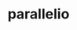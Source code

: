 ---
title: "parallelio"
layout: cache
categories: [package, develop]
meta: {"versions": ["2.5.10", "2.6.0"], "compilers": ["gcc@=7.3.1"], "oss": ["amzn2"], "platforms": ["linux"], "targets": ["aarch64", "neoverse_n1", "x86_64_v3"], "stacks": ["aws-isc", "aws-isc-aarch64", "root"], "num_specs": 54, "num_specs_by_stack": {"root": 54, "aws-isc-aarch64": 8, "aws-isc": 4}}
spec_details: [{"hash": "b3qgrroeirv3uxsdqytcopjtxyvc7g5x", "compiler": "gcc@=7.3.1", "versions": ["2.5.10"], "os": "amzn2", "platform": "linux", "target": "aarch64", "variants": ["build_system=cmake", "build_type=RelWithDebInfo", "+fortran", "generator=make", "~ipo", "~logging", "+mpi", "+pnetcdf", "+shared", "~timing"], "stacks": ["root"], "size": "-", "tarball": "https://binaries.spack.io/develop/build_cache/linux-amzn2-aarch64/gcc-7.3.1/parallelio-2.5.10/linux-amzn2-aarch64-gcc-7.3.1-parallelio-2.5.10-b3qgrroeirv3uxsdqytcopjtxyvc7g5x.spack"}, {"hash": "d7ojeimvnwadkwlr6zeekoy47wbeq3h2", "compiler": "gcc@=7.3.1", "versions": ["2.6.0"], "os": "amzn2", "platform": "linux", "target": "aarch64", "variants": ["build_system=cmake", "build_type=Release", "+fortran", "generator=make", "~ipo", "~logging", "+mpi", "~ncint", "+pnetcdf", "+shared", "~timing"], "stacks": ["root"], "size": "-", "tarball": "https://binaries.spack.io/develop/build_cache/linux-amzn2-aarch64/gcc-7.3.1/parallelio-2.6.0/linux-amzn2-aarch64-gcc-7.3.1-parallelio-2.6.0-d7ojeimvnwadkwlr6zeekoy47wbeq3h2.spack"}, {"hash": "2ytanyf252hl2xzxav5omygpcz7mmo3i", "compiler": "gcc@=7.3.1", "versions": ["2.6.0"], "os": "amzn2", "platform": "linux", "target": "aarch64", "variants": ["build_system=cmake", "build_type=Release", "+fortran", "generator=make", "~ipo", "~logging", "+mpi", "~ncint", "+pnetcdf", "+shared", "~timing"], "stacks": ["root"], "size": "-", "tarball": "https://binaries.spack.io/develop/build_cache/linux-amzn2-aarch64/gcc-7.3.1/parallelio-2.6.0/linux-amzn2-aarch64-gcc-7.3.1-parallelio-2.6.0-2ytanyf252hl2xzxav5omygpcz7mmo3i.spack"}, {"hash": "dly73yqahcirkyffvjgs47cxhmjxb3mh", "compiler": "gcc@=7.3.1", "versions": ["2.6.0"], "os": "amzn2", "platform": "linux", "target": "aarch64", "variants": ["build_system=cmake", "build_type=Release", "+fortran", "generator=make", "~ipo", "~logging", "+mpi", "~ncint", "+pnetcdf", "+shared", "~timing"], "stacks": ["aws-isc-aarch64", "root"], "size": "-", "tarball": "https://binaries.spack.io/develop/build_cache/linux-amzn2-aarch64/gcc-7.3.1/parallelio-2.6.0/linux-amzn2-aarch64-gcc-7.3.1-parallelio-2.6.0-dly73yqahcirkyffvjgs47cxhmjxb3mh.spack"}, {"hash": "6r5mnsfhnnktgchu3mstimj2ehlucukj", "compiler": "gcc@=7.3.1", "versions": ["2.6.0"], "os": "amzn2", "platform": "linux", "target": "aarch64", "variants": ["build_system=cmake", "build_type=Release", "+fortran", "generator=make", "~ipo", "~logging", "+mpi", "~ncint", "+pnetcdf", "+shared", "~timing"], "stacks": ["root"], "size": "-", "tarball": "https://binaries.spack.io/develop/build_cache/linux-amzn2-aarch64/gcc-7.3.1/parallelio-2.6.0/linux-amzn2-aarch64-gcc-7.3.1-parallelio-2.6.0-6r5mnsfhnnktgchu3mstimj2ehlucukj.spack"}, {"hash": "mcqligg6uadabtir2ghgvesnaa3n3nie", "compiler": "gcc@=7.3.1", "versions": ["2.6.0"], "os": "amzn2", "platform": "linux", "target": "aarch64", "variants": ["build_system=cmake", "build_type=Release", "+fortran", "generator=make", "~ipo", "~logging", "+mpi", "~ncint", "+pnetcdf", "+shared", "~timing"], "stacks": ["root"], "size": "-", "tarball": "https://binaries.spack.io/develop/build_cache/linux-amzn2-aarch64/gcc-7.3.1/parallelio-2.6.0/linux-amzn2-aarch64-gcc-7.3.1-parallelio-2.6.0-mcqligg6uadabtir2ghgvesnaa3n3nie.spack"}, {"hash": "vmqhlessqqxuskcf2jbv3uvway7jgoxy", "compiler": "gcc@=7.3.1", "versions": ["2.6.0"], "os": "amzn2", "platform": "linux", "target": "aarch64", "variants": ["build_system=cmake", "build_type=Release", "+fortran", "generator=make", "~ipo", "~logging", "+mpi", "~ncint", "+pnetcdf", "+shared", "~timing"], "stacks": ["aws-isc-aarch64", "root"], "size": "-", "tarball": "https://binaries.spack.io/develop/build_cache/linux-amzn2-aarch64/gcc-7.3.1/parallelio-2.6.0/linux-amzn2-aarch64-gcc-7.3.1-parallelio-2.6.0-vmqhlessqqxuskcf2jbv3uvway7jgoxy.spack"}, {"hash": "jjbk6fl2hhn4ktthk2wvswtc5n5sotap", "compiler": "gcc@=7.3.1", "versions": ["2.6.0"], "os": "amzn2", "platform": "linux", "target": "aarch64", "variants": ["build_system=cmake", "build_type=Release", "+fortran", "generator=make", "~ipo", "~logging", "+mpi", "~ncint", "+pnetcdf", "+shared", "~timing"], "stacks": ["root"], "size": "-", "tarball": "https://binaries.spack.io/develop/build_cache/linux-amzn2-aarch64/gcc-7.3.1/parallelio-2.6.0/linux-amzn2-aarch64-gcc-7.3.1-parallelio-2.6.0-jjbk6fl2hhn4ktthk2wvswtc5n5sotap.spack"}, {"hash": "ayxyjtfydzkjleciuyfrepvq26ujuufz", "compiler": "gcc@=7.3.1", "versions": ["2.6.0"], "os": "amzn2", "platform": "linux", "target": "aarch64", "variants": ["build_system=cmake", "build_type=Release", "+fortran", "generator=make", "~ipo", "~logging", "+mpi", "~ncint", "+pnetcdf", "+shared", "~timing"], "stacks": ["root"], "size": "-", "tarball": "https://binaries.spack.io/develop/build_cache/linux-amzn2-aarch64/gcc-7.3.1/parallelio-2.6.0/linux-amzn2-aarch64-gcc-7.3.1-parallelio-2.6.0-ayxyjtfydzkjleciuyfrepvq26ujuufz.spack"}, {"hash": "kwpamllvqn3wd3sncwy6v4ayh2hrknri", "compiler": "gcc@=7.3.1", "versions": ["2.6.0"], "os": "amzn2", "platform": "linux", "target": "aarch64", "variants": ["build_system=cmake", "build_type=Release", "+fortran", "generator=make", "~ipo", "~logging", "+mpi", "~ncint", "+pnetcdf", "+shared", "~timing"], "stacks": ["root"], "size": "-", "tarball": "https://binaries.spack.io/develop/build_cache/linux-amzn2-aarch64/gcc-7.3.1/parallelio-2.6.0/linux-amzn2-aarch64-gcc-7.3.1-parallelio-2.6.0-kwpamllvqn3wd3sncwy6v4ayh2hrknri.spack"}, {"hash": "q6loaw5pnmjgbzgnnc2d7uhomnts3mou", "compiler": "gcc@=7.3.1", "versions": ["2.6.0"], "os": "amzn2", "platform": "linux", "target": "aarch64", "variants": ["build_system=cmake", "build_type=Release", "+fortran", "generator=make", "~ipo", "~logging", "+mpi", "~ncint", "+pnetcdf", "+shared", "~timing"], "stacks": ["root"], "size": "-", "tarball": "https://binaries.spack.io/develop/build_cache/linux-amzn2-aarch64/gcc-7.3.1/parallelio-2.6.0/linux-amzn2-aarch64-gcc-7.3.1-parallelio-2.6.0-q6loaw5pnmjgbzgnnc2d7uhomnts3mou.spack"}, {"hash": "dddqackkisjosxr37nerwnr4k2c7s5o5", "compiler": "gcc@=7.3.1", "versions": ["2.6.0"], "os": "amzn2", "platform": "linux", "target": "aarch64", "variants": ["build_system=cmake", "build_type=Release", "+fortran", "generator=make", "~ipo", "~logging", "+mpi", "~ncint", "+pnetcdf", "+shared", "~timing"], "stacks": ["aws-isc-aarch64", "root"], "size": "-", "tarball": "https://binaries.spack.io/develop/build_cache/linux-amzn2-aarch64/gcc-7.3.1/parallelio-2.6.0/linux-amzn2-aarch64-gcc-7.3.1-parallelio-2.6.0-dddqackkisjosxr37nerwnr4k2c7s5o5.spack"}, {"hash": "2oxilhpxvt2kmgl2bczpc7s55yrxnddy", "compiler": "gcc@=7.3.1", "versions": ["2.5.10"], "os": "amzn2", "platform": "linux", "target": "aarch64", "variants": ["build_system=cmake", "build_type=Release", "+fortran", "generator=make", "~ipo", "~logging", "+mpi", "+pnetcdf", "+shared", "~timing"], "stacks": ["root"], "size": "-", "tarball": "https://binaries.spack.io/develop/build_cache/linux-amzn2-aarch64/gcc-7.3.1/parallelio-2.5.10/linux-amzn2-aarch64-gcc-7.3.1-parallelio-2.5.10-2oxilhpxvt2kmgl2bczpc7s55yrxnddy.spack"}, {"hash": "p4zczdj4ve6gap3itev6eupt5ygihwgg", "compiler": "gcc@=7.3.1", "versions": ["2.5.10"], "os": "amzn2", "platform": "linux", "target": "aarch64", "variants": ["build_system=cmake", "build_type=RelWithDebInfo", "+fortran", "generator=make", "~ipo", "~logging", "+mpi", "+pnetcdf", "+shared", "~timing"], "stacks": ["root"], "size": "-", "tarball": "https://binaries.spack.io/develop/build_cache/linux-amzn2-aarch64/gcc-7.3.1/parallelio-2.5.10/linux-amzn2-aarch64-gcc-7.3.1-parallelio-2.5.10-p4zczdj4ve6gap3itev6eupt5ygihwgg.spack"}, {"hash": "5qzyntkv7icscpezhynmlok2guk4ek4j", "compiler": "gcc@=7.3.1", "versions": ["2.6.0"], "os": "amzn2", "platform": "linux", "target": "aarch64", "variants": ["build_system=cmake", "build_type=Release", "+fortran", "generator=make", "~ipo", "~logging", "+mpi", "~ncint", "+pnetcdf", "+shared", "~timing"], "stacks": ["aws-isc-aarch64", "root"], "size": "-", "tarball": "https://binaries.spack.io/develop/build_cache/linux-amzn2-aarch64/gcc-7.3.1/parallelio-2.6.0/linux-amzn2-aarch64-gcc-7.3.1-parallelio-2.6.0-5qzyntkv7icscpezhynmlok2guk4ek4j.spack"}, {"hash": "5lsmrlsb2lgn626hkt6q5mxk56bezvys", "compiler": "gcc@=7.3.1", "versions": ["2.5.10"], "os": "amzn2", "platform": "linux", "target": "aarch64", "variants": ["build_system=cmake", "build_type=Release", "+fortran", "generator=make", "~ipo", "~logging", "+mpi", "+pnetcdf", "+shared", "~timing"], "stacks": ["root"], "size": "-", "tarball": "https://binaries.spack.io/develop/build_cache/linux-amzn2-aarch64/gcc-7.3.1/parallelio-2.5.10/linux-amzn2-aarch64-gcc-7.3.1-parallelio-2.5.10-5lsmrlsb2lgn626hkt6q5mxk56bezvys.spack"}, {"hash": "nakbnvfo5yo2wkyuttib2tf3r6kzmdf2", "compiler": "gcc@=7.3.1", "versions": ["2.5.10"], "os": "amzn2", "platform": "linux", "target": "aarch64", "variants": ["build_system=cmake", "build_type=RelWithDebInfo", "+fortran", "generator=make", "~ipo", "~logging", "+mpi", "+pnetcdf", "+shared", "~timing"], "stacks": ["root"], "size": "-", "tarball": "https://binaries.spack.io/develop/build_cache/linux-amzn2-aarch64/gcc-7.3.1/parallelio-2.5.10/linux-amzn2-aarch64-gcc-7.3.1-parallelio-2.5.10-nakbnvfo5yo2wkyuttib2tf3r6kzmdf2.spack"}, {"hash": "q3myj5abkxe6q3e5agyt65kqy5ff7qd6", "compiler": "gcc@=7.3.1", "versions": ["2.6.0"], "os": "amzn2", "platform": "linux", "target": "aarch64", "variants": ["build_system=cmake", "build_type=Release", "+fortran", "generator=make", "~ipo", "~logging", "+mpi", "~ncint", "+pnetcdf", "+shared", "~timing"], "stacks": ["root"], "size": "-", "tarball": "https://binaries.spack.io/develop/build_cache/linux-amzn2-aarch64/gcc-7.3.1/parallelio-2.6.0/linux-amzn2-aarch64-gcc-7.3.1-parallelio-2.6.0-q3myj5abkxe6q3e5agyt65kqy5ff7qd6.spack"}, {"hash": "g7cqwde22wtidh2hy2rdfpxph2cr5yff", "compiler": "gcc@=7.3.1", "versions": ["2.6.0"], "os": "amzn2", "platform": "linux", "target": "neoverse_n1", "variants": ["build_system=cmake", "build_type=Release", "+fortran", "generator=make", "~ipo", "~logging", "+mpi", "~ncint", "+pnetcdf", "+shared", "~timing"], "stacks": ["root"], "size": "-", "tarball": "https://binaries.spack.io/develop/build_cache/linux-amzn2-neoverse_n1/gcc-7.3.1/parallelio-2.6.0/linux-amzn2-neoverse_n1-gcc-7.3.1-parallelio-2.6.0-g7cqwde22wtidh2hy2rdfpxph2cr5yff.spack"}, {"hash": "ll4smm5uuiqgujtfcuvgimulvcrludyo", "compiler": "gcc@=7.3.1", "versions": ["2.5.10"], "os": "amzn2", "platform": "linux", "target": "neoverse_n1", "variants": ["build_system=cmake", "build_type=RelWithDebInfo", "+fortran", "generator=make", "~ipo", "~logging", "+mpi", "+pnetcdf", "+shared", "~timing"], "stacks": ["root"], "size": "-", "tarball": "https://binaries.spack.io/develop/build_cache/linux-amzn2-neoverse_n1/gcc-7.3.1/parallelio-2.5.10/linux-amzn2-neoverse_n1-gcc-7.3.1-parallelio-2.5.10-ll4smm5uuiqgujtfcuvgimulvcrludyo.spack"}, {"hash": "25lv53cwwxy5hm773goz6vrgo33rivik", "compiler": "gcc@=7.3.1", "versions": ["2.6.0"], "os": "amzn2", "platform": "linux", "target": "neoverse_n1", "variants": ["build_system=cmake", "build_type=Release", "+fortran", "generator=make", "~ipo", "~logging", "+mpi", "~ncint", "+pnetcdf", "+shared", "~timing"], "stacks": ["aws-isc-aarch64", "root"], "size": "-", "tarball": "https://binaries.spack.io/develop/build_cache/linux-amzn2-neoverse_n1/gcc-7.3.1/parallelio-2.6.0/linux-amzn2-neoverse_n1-gcc-7.3.1-parallelio-2.6.0-25lv53cwwxy5hm773goz6vrgo33rivik.spack"}, {"hash": "3yfitu3nhi7taaux576q3cj3ghp5gdqp", "compiler": "gcc@=7.3.1", "versions": ["2.5.10"], "os": "amzn2", "platform": "linux", "target": "neoverse_n1", "variants": ["build_system=cmake", "build_type=Release", "+fortran", "generator=make", "~ipo", "~logging", "+mpi", "+pnetcdf", "+shared", "~timing"], "stacks": ["root"], "size": "-", "tarball": "https://binaries.spack.io/develop/build_cache/linux-amzn2-neoverse_n1/gcc-7.3.1/parallelio-2.5.10/linux-amzn2-neoverse_n1-gcc-7.3.1-parallelio-2.5.10-3yfitu3nhi7taaux576q3cj3ghp5gdqp.spack"}, {"hash": "eavj3f6wbeexkfzw7h6vzipzukxuvdzl", "compiler": "gcc@=7.3.1", "versions": ["2.6.0"], "os": "amzn2", "platform": "linux", "target": "neoverse_n1", "variants": ["build_system=cmake", "build_type=Release", "+fortran", "generator=make", "~ipo", "~logging", "+mpi", "~ncint", "+pnetcdf", "+shared", "~timing"], "stacks": ["aws-isc-aarch64", "root"], "size": "-", "tarball": "https://binaries.spack.io/develop/build_cache/linux-amzn2-neoverse_n1/gcc-7.3.1/parallelio-2.6.0/linux-amzn2-neoverse_n1-gcc-7.3.1-parallelio-2.6.0-eavj3f6wbeexkfzw7h6vzipzukxuvdzl.spack"}, {"hash": "uauspldstknldfqr5yyejdbvys6nuwxd", "compiler": "gcc@=7.3.1", "versions": ["2.6.0"], "os": "amzn2", "platform": "linux", "target": "neoverse_n1", "variants": ["build_system=cmake", "build_type=Release", "+fortran", "generator=make", "~ipo", "~logging", "+mpi", "~ncint", "+pnetcdf", "+shared", "~timing"], "stacks": ["aws-isc-aarch64", "root"], "size": "-", "tarball": "https://binaries.spack.io/develop/build_cache/linux-amzn2-neoverse_n1/gcc-7.3.1/parallelio-2.6.0/linux-amzn2-neoverse_n1-gcc-7.3.1-parallelio-2.6.0-uauspldstknldfqr5yyejdbvys6nuwxd.spack"}, {"hash": "hrw7h4l6mxnd6yskdfpjywa47nz4nn7l", "compiler": "gcc@=7.3.1", "versions": ["2.6.0"], "os": "amzn2", "platform": "linux", "target": "neoverse_n1", "variants": ["build_system=cmake", "build_type=Release", "+fortran", "generator=make", "~ipo", "~logging", "+mpi", "~ncint", "+pnetcdf", "+shared", "~timing"], "stacks": ["root"], "size": "-", "tarball": "https://binaries.spack.io/develop/build_cache/linux-amzn2-neoverse_n1/gcc-7.3.1/parallelio-2.6.0/linux-amzn2-neoverse_n1-gcc-7.3.1-parallelio-2.6.0-hrw7h4l6mxnd6yskdfpjywa47nz4nn7l.spack"}, {"hash": "ug4pp3umcobpm3ozivhhhcdyy3bkyvbk", "compiler": "gcc@=7.3.1", "versions": ["2.5.10"], "os": "amzn2", "platform": "linux", "target": "neoverse_n1", "variants": ["build_system=cmake", "build_type=RelWithDebInfo", "+fortran", "generator=make", "~ipo", "~logging", "+mpi", "+pnetcdf", "+shared", "~timing"], "stacks": ["root"], "size": "-", "tarball": "https://binaries.spack.io/develop/build_cache/linux-amzn2-neoverse_n1/gcc-7.3.1/parallelio-2.5.10/linux-amzn2-neoverse_n1-gcc-7.3.1-parallelio-2.5.10-ug4pp3umcobpm3ozivhhhcdyy3bkyvbk.spack"}, {"hash": "qdxxtcc6orrg4hbzwkl5kyovmwngsm6h", "compiler": "gcc@=7.3.1", "versions": ["2.6.0"], "os": "amzn2", "platform": "linux", "target": "neoverse_n1", "variants": ["build_system=cmake", "build_type=Release", "+fortran", "generator=make", "~ipo", "~logging", "+mpi", "~ncint", "+pnetcdf", "+shared", "~timing"], "stacks": ["root"], "size": "-", "tarball": "https://binaries.spack.io/develop/build_cache/linux-amzn2-neoverse_n1/gcc-7.3.1/parallelio-2.6.0/linux-amzn2-neoverse_n1-gcc-7.3.1-parallelio-2.6.0-qdxxtcc6orrg4hbzwkl5kyovmwngsm6h.spack"}, {"hash": "aqber737zyvnkkaouqypitnk7oyaeisy", "compiler": "gcc@=7.3.1", "versions": ["2.6.0"], "os": "amzn2", "platform": "linux", "target": "neoverse_n1", "variants": ["build_system=cmake", "build_type=Release", "+fortran", "generator=make", "~ipo", "~logging", "+mpi", "~ncint", "+pnetcdf", "+shared", "~timing"], "stacks": ["root"], "size": "-", "tarball": "https://binaries.spack.io/develop/build_cache/linux-amzn2-neoverse_n1/gcc-7.3.1/parallelio-2.6.0/linux-amzn2-neoverse_n1-gcc-7.3.1-parallelio-2.6.0-aqber737zyvnkkaouqypitnk7oyaeisy.spack"}, {"hash": "cb4s6smdlwkdrppcja6gag5reteohfa3", "compiler": "gcc@=7.3.1", "versions": ["2.6.0"], "os": "amzn2", "platform": "linux", "target": "neoverse_n1", "variants": ["build_system=cmake", "build_type=Release", "+fortran", "generator=make", "~ipo", "~logging", "+mpi", "~ncint", "+pnetcdf", "+shared", "~timing"], "stacks": ["root"], "size": "-", "tarball": "https://binaries.spack.io/develop/build_cache/linux-amzn2-neoverse_n1/gcc-7.3.1/parallelio-2.6.0/linux-amzn2-neoverse_n1-gcc-7.3.1-parallelio-2.6.0-cb4s6smdlwkdrppcja6gag5reteohfa3.spack"}, {"hash": "xrmwkplmn4ncnvoo4puu3fdg7sortdff", "compiler": "gcc@=7.3.1", "versions": ["2.6.0"], "os": "amzn2", "platform": "linux", "target": "neoverse_n1", "variants": ["build_system=cmake", "build_type=Release", "+fortran", "generator=make", "~ipo", "~logging", "+mpi", "~ncint", "+pnetcdf", "+shared", "~timing"], "stacks": ["root"], "size": "-", "tarball": "https://binaries.spack.io/develop/build_cache/linux-amzn2-neoverse_n1/gcc-7.3.1/parallelio-2.6.0/linux-amzn2-neoverse_n1-gcc-7.3.1-parallelio-2.6.0-xrmwkplmn4ncnvoo4puu3fdg7sortdff.spack"}, {"hash": "trxsa3gtof3nuc65xzujxw575xwfihfv", "compiler": "gcc@=7.3.1", "versions": ["2.6.0"], "os": "amzn2", "platform": "linux", "target": "neoverse_n1", "variants": ["build_system=cmake", "build_type=Release", "+fortran", "generator=make", "~ipo", "~logging", "+mpi", "~ncint", "+pnetcdf", "+shared", "~timing"], "stacks": ["root"], "size": "-", "tarball": "https://binaries.spack.io/develop/build_cache/linux-amzn2-neoverse_n1/gcc-7.3.1/parallelio-2.6.0/linux-amzn2-neoverse_n1-gcc-7.3.1-parallelio-2.6.0-trxsa3gtof3nuc65xzujxw575xwfihfv.spack"}, {"hash": "rdgj4y2jp6hzgqgam3e7mjhfy2pxnfxn", "compiler": "gcc@=7.3.1", "versions": ["2.5.10"], "os": "amzn2", "platform": "linux", "target": "neoverse_n1", "variants": ["build_system=cmake", "build_type=Release", "+fortran", "generator=make", "~ipo", "~logging", "+mpi", "+pnetcdf", "+shared", "~timing"], "stacks": ["root"], "size": "-", "tarball": "https://binaries.spack.io/develop/build_cache/linux-amzn2-neoverse_n1/gcc-7.3.1/parallelio-2.5.10/linux-amzn2-neoverse_n1-gcc-7.3.1-parallelio-2.5.10-rdgj4y2jp6hzgqgam3e7mjhfy2pxnfxn.spack"}, {"hash": "i7ucbdtn4ewprcqxqeouxn3kzha5k5e3", "compiler": "gcc@=7.3.1", "versions": ["2.6.0"], "os": "amzn2", "platform": "linux", "target": "neoverse_n1", "variants": ["build_system=cmake", "build_type=Release", "+fortran", "generator=make", "~ipo", "~logging", "+mpi", "~ncint", "+pnetcdf", "+shared", "~timing"], "stacks": ["aws-isc-aarch64", "root"], "size": "-", "tarball": "https://binaries.spack.io/develop/build_cache/linux-amzn2-neoverse_n1/gcc-7.3.1/parallelio-2.6.0/linux-amzn2-neoverse_n1-gcc-7.3.1-parallelio-2.6.0-i7ucbdtn4ewprcqxqeouxn3kzha5k5e3.spack"}, {"hash": "x4ygbn7jeh7cxx2v2ogovb5b73rhexwu", "compiler": "gcc@=7.3.1", "versions": ["2.6.0"], "os": "amzn2", "platform": "linux", "target": "neoverse_n1", "variants": ["build_system=cmake", "build_type=Release", "+fortran", "generator=make", "~ipo", "~logging", "+mpi", "~ncint", "+pnetcdf", "+shared", "~timing"], "stacks": ["root"], "size": "-", "tarball": "https://binaries.spack.io/develop/build_cache/linux-amzn2-neoverse_n1/gcc-7.3.1/parallelio-2.6.0/linux-amzn2-neoverse_n1-gcc-7.3.1-parallelio-2.6.0-x4ygbn7jeh7cxx2v2ogovb5b73rhexwu.spack"}, {"hash": "6emqapwdbsyhmumpfrzocrmiuxeel4kt", "compiler": "gcc@=7.3.1", "versions": ["2.6.0"], "os": "amzn2", "platform": "linux", "target": "neoverse_n1", "variants": ["build_system=cmake", "build_type=Release", "+fortran", "generator=make", "~ipo", "~logging", "+mpi", "~ncint", "+pnetcdf", "+shared", "~timing"], "stacks": ["root"], "size": "-", "tarball": "https://binaries.spack.io/develop/build_cache/linux-amzn2-neoverse_n1/gcc-7.3.1/parallelio-2.6.0/linux-amzn2-neoverse_n1-gcc-7.3.1-parallelio-2.6.0-6emqapwdbsyhmumpfrzocrmiuxeel4kt.spack"}, {"hash": "rarxwuq2z5ezda35u6ue5h3mytrivpx6", "compiler": "gcc@=7.3.1", "versions": ["2.5.10"], "os": "amzn2", "platform": "linux", "target": "neoverse_n1", "variants": ["build_system=cmake", "build_type=RelWithDebInfo", "+fortran", "generator=make", "~ipo", "~logging", "+mpi", "+pnetcdf", "+shared", "~timing"], "stacks": ["root"], "size": "-", "tarball": "https://binaries.spack.io/develop/build_cache/linux-amzn2-neoverse_n1/gcc-7.3.1/parallelio-2.5.10/linux-amzn2-neoverse_n1-gcc-7.3.1-parallelio-2.5.10-rarxwuq2z5ezda35u6ue5h3mytrivpx6.spack"}, {"hash": "y7dh3jb4tj3mkgwksvwekftgfqrbovun", "compiler": "gcc@=7.3.1", "versions": ["2.5.10"], "os": "amzn2", "platform": "linux", "target": "x86_64_v3", "variants": ["build_system=cmake", "build_type=RelWithDebInfo", "+fortran", "generator=make", "~ipo", "~logging", "+mpi", "+pnetcdf", "+shared", "~timing"], "stacks": ["root"], "size": "-", "tarball": "https://binaries.spack.io/develop/build_cache/linux-amzn2-x86_64_v3/gcc-7.3.1/parallelio-2.5.10/linux-amzn2-x86_64_v3-gcc-7.3.1-parallelio-2.5.10-y7dh3jb4tj3mkgwksvwekftgfqrbovun.spack"}, {"hash": "ckkbfxpfcpycldu6ah4j65drbv2tgsbd", "compiler": "gcc@=7.3.1", "versions": ["2.6.0"], "os": "amzn2", "platform": "linux", "target": "x86_64_v3", "variants": ["build_system=cmake", "build_type=Release", "+fortran", "generator=make", "~ipo", "~logging", "+mpi", "~ncint", "+pnetcdf", "+shared", "~timing"], "stacks": ["root"], "size": "-", "tarball": "https://binaries.spack.io/develop/build_cache/linux-amzn2-x86_64_v3/gcc-7.3.1/parallelio-2.6.0/linux-amzn2-x86_64_v3-gcc-7.3.1-parallelio-2.6.0-ckkbfxpfcpycldu6ah4j65drbv2tgsbd.spack"}, {"hash": "ks4rldfnihdlujnqyy5cv7g3tnbes72x", "compiler": "gcc@=7.3.1", "versions": ["2.6.0"], "os": "amzn2", "platform": "linux", "target": "x86_64_v3", "variants": ["build_system=cmake", "build_type=Release", "+fortran", "generator=make", "~ipo", "~logging", "+mpi", "~ncint", "+pnetcdf", "+shared", "~timing"], "stacks": ["root"], "size": "-", "tarball": "https://binaries.spack.io/develop/build_cache/linux-amzn2-x86_64_v3/gcc-7.3.1/parallelio-2.6.0/linux-amzn2-x86_64_v3-gcc-7.3.1-parallelio-2.6.0-ks4rldfnihdlujnqyy5cv7g3tnbes72x.spack"}, {"hash": "revq34lite6bv5ibeulpnd6av63vvdt2", "compiler": "gcc@=7.3.1", "versions": ["2.6.0"], "os": "amzn2", "platform": "linux", "target": "x86_64_v3", "variants": ["build_system=cmake", "build_type=Release", "+fortran", "generator=make", "~ipo", "~logging", "+mpi", "~ncint", "+pnetcdf", "+shared", "~timing"], "stacks": ["root"], "size": "-", "tarball": "https://binaries.spack.io/develop/build_cache/linux-amzn2-x86_64_v3/gcc-7.3.1/parallelio-2.6.0/linux-amzn2-x86_64_v3-gcc-7.3.1-parallelio-2.6.0-revq34lite6bv5ibeulpnd6av63vvdt2.spack"}, {"hash": "zirm7pb3wig7anf5jeighswqw6l67jss", "compiler": "gcc@=7.3.1", "versions": ["2.6.0"], "os": "amzn2", "platform": "linux", "target": "x86_64_v3", "variants": ["build_system=cmake", "build_type=Release", "+fortran", "generator=make", "~ipo", "~logging", "+mpi", "~ncint", "+pnetcdf", "+shared", "~timing"], "stacks": ["root", "aws-isc"], "size": "-", "tarball": "https://binaries.spack.io/develop/build_cache/linux-amzn2-x86_64_v3/gcc-7.3.1/parallelio-2.6.0/linux-amzn2-x86_64_v3-gcc-7.3.1-parallelio-2.6.0-zirm7pb3wig7anf5jeighswqw6l67jss.spack"}, {"hash": "ezypsdun5vw7lxptp2nqiziqf23mtyg2", "compiler": "gcc@=7.3.1", "versions": ["2.5.10"], "os": "amzn2", "platform": "linux", "target": "x86_64_v3", "variants": ["build_system=cmake", "build_type=RelWithDebInfo", "+fortran", "generator=make", "~ipo", "~logging", "+mpi", "+pnetcdf", "+shared", "~timing"], "stacks": ["root"], "size": "-", "tarball": "https://binaries.spack.io/develop/build_cache/linux-amzn2-x86_64_v3/gcc-7.3.1/parallelio-2.5.10/linux-amzn2-x86_64_v3-gcc-7.3.1-parallelio-2.5.10-ezypsdun5vw7lxptp2nqiziqf23mtyg2.spack"}, {"hash": "xladnqrdijbkwe5gc32yfnedxntyqwrw", "compiler": "gcc@=7.3.1", "versions": ["2.6.0"], "os": "amzn2", "platform": "linux", "target": "x86_64_v3", "variants": ["build_system=cmake", "build_type=Release", "+fortran", "generator=make", "~ipo", "~logging", "+mpi", "~ncint", "+pnetcdf", "+shared", "~timing"], "stacks": ["root"], "size": "-", "tarball": "https://binaries.spack.io/develop/build_cache/linux-amzn2-x86_64_v3/gcc-7.3.1/parallelio-2.6.0/linux-amzn2-x86_64_v3-gcc-7.3.1-parallelio-2.6.0-xladnqrdijbkwe5gc32yfnedxntyqwrw.spack"}, {"hash": "44we7c62f53jj4qbmtrai2qvu4emcxs4", "compiler": "gcc@=7.3.1", "versions": ["2.5.10"], "os": "amzn2", "platform": "linux", "target": "x86_64_v3", "variants": ["build_system=cmake", "build_type=Release", "+fortran", "generator=make", "~ipo", "~logging", "+mpi", "+pnetcdf", "+shared", "~timing"], "stacks": ["root"], "size": "-", "tarball": "https://binaries.spack.io/develop/build_cache/linux-amzn2-x86_64_v3/gcc-7.3.1/parallelio-2.5.10/linux-amzn2-x86_64_v3-gcc-7.3.1-parallelio-2.5.10-44we7c62f53jj4qbmtrai2qvu4emcxs4.spack"}, {"hash": "bbej7l5khhmveuq7zpb7ye7wzfqdqe2c", "compiler": "gcc@=7.3.1", "versions": ["2.6.0"], "os": "amzn2", "platform": "linux", "target": "x86_64_v3", "variants": ["build_system=cmake", "build_type=Release", "+fortran", "generator=make", "~ipo", "~logging", "+mpi", "~ncint", "+pnetcdf", "+shared", "~timing"], "stacks": ["root"], "size": "-", "tarball": "https://binaries.spack.io/develop/build_cache/linux-amzn2-x86_64_v3/gcc-7.3.1/parallelio-2.6.0/linux-amzn2-x86_64_v3-gcc-7.3.1-parallelio-2.6.0-bbej7l5khhmveuq7zpb7ye7wzfqdqe2c.spack"}, {"hash": "o64xtq3dl5wi7drrp3coupw25pwtdqw2", "compiler": "gcc@=7.3.1", "versions": ["2.6.0"], "os": "amzn2", "platform": "linux", "target": "x86_64_v3", "variants": ["build_system=cmake", "build_type=Release", "+fortran", "generator=make", "~ipo", "~logging", "+mpi", "~ncint", "+pnetcdf", "+shared", "~timing"], "stacks": ["root", "aws-isc"], "size": "-", "tarball": "https://binaries.spack.io/develop/build_cache/linux-amzn2-x86_64_v3/gcc-7.3.1/parallelio-2.6.0/linux-amzn2-x86_64_v3-gcc-7.3.1-parallelio-2.6.0-o64xtq3dl5wi7drrp3coupw25pwtdqw2.spack"}, {"hash": "aefndcwlw2k73vfl4tyla33phu75e24v", "compiler": "gcc@=7.3.1", "versions": ["2.6.0"], "os": "amzn2", "platform": "linux", "target": "x86_64_v3", "variants": ["build_system=cmake", "build_type=Release", "+fortran", "generator=make", "~ipo", "~logging", "+mpi", "~ncint", "+pnetcdf", "+shared", "~timing"], "stacks": ["root", "aws-isc"], "size": "-", "tarball": "https://binaries.spack.io/develop/build_cache/linux-amzn2-x86_64_v3/gcc-7.3.1/parallelio-2.6.0/linux-amzn2-x86_64_v3-gcc-7.3.1-parallelio-2.6.0-aefndcwlw2k73vfl4tyla33phu75e24v.spack"}, {"hash": "denmpen23htxrvkat737glxalpgu63or", "compiler": "gcc@=7.3.1", "versions": ["2.6.0"], "os": "amzn2", "platform": "linux", "target": "x86_64_v3", "variants": ["build_system=cmake", "build_type=Release", "+fortran", "generator=make", "~ipo", "~logging", "+mpi", "~ncint", "+pnetcdf", "+shared", "~timing"], "stacks": ["root"], "size": "-", "tarball": "https://binaries.spack.io/develop/build_cache/linux-amzn2-x86_64_v3/gcc-7.3.1/parallelio-2.6.0/linux-amzn2-x86_64_v3-gcc-7.3.1-parallelio-2.6.0-denmpen23htxrvkat737glxalpgu63or.spack"}, {"hash": "ihlkrejta2tne72avxkyslhiih6nbli3", "compiler": "gcc@=7.3.1", "versions": ["2.6.0"], "os": "amzn2", "platform": "linux", "target": "x86_64_v3", "variants": ["build_system=cmake", "build_type=Release", "+fortran", "generator=make", "~ipo", "~logging", "+mpi", "~ncint", "+pnetcdf", "+shared", "~timing"], "stacks": ["root"], "size": "-", "tarball": "https://binaries.spack.io/develop/build_cache/linux-amzn2-x86_64_v3/gcc-7.3.1/parallelio-2.6.0/linux-amzn2-x86_64_v3-gcc-7.3.1-parallelio-2.6.0-ihlkrejta2tne72avxkyslhiih6nbli3.spack"}, {"hash": "z7zouhxtit3x2obgjipofqrhg54x4zr2", "compiler": "gcc@=7.3.1", "versions": ["2.5.10"], "os": "amzn2", "platform": "linux", "target": "x86_64_v3", "variants": ["build_system=cmake", "build_type=Release", "+fortran", "generator=make", "~ipo", "~logging", "+mpi", "+pnetcdf", "+shared", "~timing"], "stacks": ["root"], "size": "-", "tarball": "https://binaries.spack.io/develop/build_cache/linux-amzn2-x86_64_v3/gcc-7.3.1/parallelio-2.5.10/linux-amzn2-x86_64_v3-gcc-7.3.1-parallelio-2.5.10-z7zouhxtit3x2obgjipofqrhg54x4zr2.spack"}, {"hash": "rxopnt4bxwjijcc4u7jxf5ovwoe4dhhs", "compiler": "gcc@=7.3.1", "versions": ["2.6.0"], "os": "amzn2", "platform": "linux", "target": "x86_64_v3", "variants": ["build_system=cmake", "build_type=Release", "+fortran", "generator=make", "~ipo", "~logging", "+mpi", "~ncint", "+pnetcdf", "+shared", "~timing"], "stacks": ["root"], "size": "-", "tarball": "https://binaries.spack.io/develop/build_cache/linux-amzn2-x86_64_v3/gcc-7.3.1/parallelio-2.6.0/linux-amzn2-x86_64_v3-gcc-7.3.1-parallelio-2.6.0-rxopnt4bxwjijcc4u7jxf5ovwoe4dhhs.spack"}, {"hash": "7fhc4frtodizxw6apgobi6gguxk5gcvn", "compiler": "gcc@=7.3.1", "versions": ["2.5.10"], "os": "amzn2", "platform": "linux", "target": "x86_64_v3", "variants": ["build_system=cmake", "build_type=RelWithDebInfo", "+fortran", "generator=make", "~ipo", "~logging", "+mpi", "+pnetcdf", "+shared", "~timing"], "stacks": ["root"], "size": "-", "tarball": "https://binaries.spack.io/develop/build_cache/linux-amzn2-x86_64_v3/gcc-7.3.1/parallelio-2.5.10/linux-amzn2-x86_64_v3-gcc-7.3.1-parallelio-2.5.10-7fhc4frtodizxw6apgobi6gguxk5gcvn.spack"}, {"hash": "cghtgcnlqpjmqumna2e3d3xrt5kggmlv", "compiler": "gcc@=7.3.1", "versions": ["2.6.0"], "os": "amzn2", "platform": "linux", "target": "x86_64_v3", "variants": ["build_system=cmake", "build_type=Release", "+fortran", "generator=make", "~ipo", "~logging", "+mpi", "~ncint", "+pnetcdf", "+shared", "~timing"], "stacks": ["root", "aws-isc"], "size": "-", "tarball": "https://binaries.spack.io/develop/build_cache/linux-amzn2-x86_64_v3/gcc-7.3.1/parallelio-2.6.0/linux-amzn2-x86_64_v3-gcc-7.3.1-parallelio-2.6.0-cghtgcnlqpjmqumna2e3d3xrt5kggmlv.spack"}, {"hash": "dhi3mr6xacqybobbyvgdkntrc4uqkepv", "compiler": "gcc@=7.3.1", "versions": ["2.6.0"], "os": "amzn2", "platform": "linux", "target": "x86_64_v3", "variants": ["build_system=cmake", "build_type=Release", "+fortran", "generator=make", "~ipo", "~logging", "+mpi", "~ncint", "+pnetcdf", "+shared", "~timing"], "stacks": ["root"], "size": "-", "tarball": "https://binaries.spack.io/develop/build_cache/linux-amzn2-x86_64_v3/gcc-7.3.1/parallelio-2.6.0/linux-amzn2-x86_64_v3-gcc-7.3.1-parallelio-2.6.0-dhi3mr6xacqybobbyvgdkntrc4uqkepv.spack"}]
---